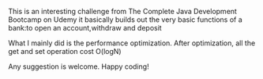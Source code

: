 This is an interesting challenge from The Complete Java Development Bootcamp on Udemy
it basically builds out the very basic functions of a bank:to open an account,withdraw and deposit

What I mainly did is the performance optimization.
After optimization, all the get and set operation cost O(logN)

Any suggestion is welcome.
Happy coding!

